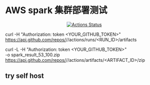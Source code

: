 # AWS spark 集群部署测试

<div align="center">

[![Actions Status](https://github.com/zizdlp/aws_deploy/workflows/TEST_TPCDS/badge.svg)](https://github.com/zizdlp/aws_deploy/actions)

</div>

curl -H "Authorization: token <YOUR_GITHUB_TOKEN>" \
  <https://api.github.com/repos/><OWNER>/<REPO>/actions/runs/<RUN_ID>/artifacts

curl -L -H "Authorization: token <YOUR_GITHUB_TOKEN>" \
  -o spark_result_53_100.zip \
  <https://api.github.com/repos/><OWNER>/<REPO>/actions/artifacts/<ARTIFACT_ID>/zip

## try self host
